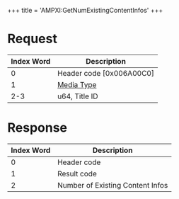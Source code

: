 +++
title = 'AMPXI:GetNumExistingContentInfos'
+++

# Request

| Index Word | Description                                            |
|------------|--------------------------------------------------------|
| 0          | Header code \[0x006A00C0\]                             |
| 1          | [Media Type](Filesystem_services#MediaType "wikilink") |
| 2-3        | u64, Title ID                                          |

# Response

| Index Word | Description                      |
|------------|----------------------------------|
| 0          | Header code                      |
| 1          | Result code                      |
| 2          | Number of Existing Content Infos |
